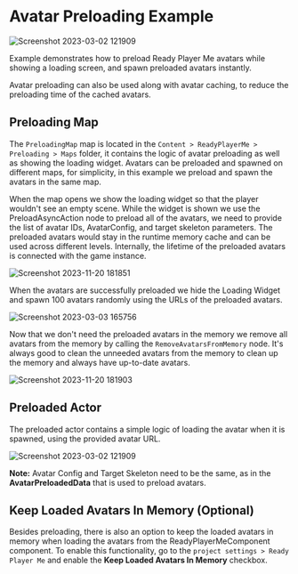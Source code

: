 # Avatar Preloading Example

![Screenshot 2023-03-02 121909](https://user-images.githubusercontent.com/3124894/234279340-ce5b8fce-70e9-47dd-a723-9db9989d83c8.png)

Example demonstrates how to preload Ready Player Me avatars while showing a loading screen, and spawn preloaded avatars instantly.

Avatar preloading can also be used along with avatar caching, to reduce the preloading time of the cached avatars.

## Preloading Map
The `PreloadingMap` map is located in the `Content > ReadyPlayerMe > Preloading > Maps` folder, it contains the logic of avatar preloading as well as showing the loading widget.
Avatars can be preloaded and spawned on different maps, for simplicity, in this example we preload and spawn the avatars in the same map.

When the map opens we show the loading widget so that the player wouldn't see an empty scene.
While the widget is shown we use the PreloadAsyncAction node to preload all of the avatars, we need to provide the list of avatar IDs, AvatarConfig, and target skeleton parameters.
The preloaded avatars would stay in the runtime memory cache and can be used across different levels. Internally, the lifetime of the preloaded avatars is connected with the game instance.

![Screenshot 2023-11-20 181851](https://github.com/readyplayerme/UnrealExamples/assets/3124894/bac68893-6198-4c9b-b12c-e890681a2dc3)

When the avatars are successfully preloaded we hide the Loading Widget and spawn 100 avatars randomly using the URLs of the preloaded avatars.

![Screenshot 2023-03-03 165756](https://user-images.githubusercontent.com/3124894/234279510-5093de51-b954-45e5-ba12-170c6f76b7e6.png)

Now that we don't need the preloaded avatars in the memory we remove all avatars from the memory by calling the `RemoveAvatarsFromMemory` node.
It's always good to clean the unneeded avatars from the memory to clean up the memory and always have up-to-date avatars.

![Screenshot 2023-11-20 181903](https://github.com/readyplayerme/UnrealExamples/assets/3124894/1efcb644-0b02-4b01-8ac9-ca34fd76d95e)

## Preloaded Actor

The preloaded actor contains a simple logic of loading the avatar when it is spawned, using the provided avatar URL.

![Screenshot 2023-03-02 121909](https://user-images.githubusercontent.com/3124894/233973310-a4f30e63-2bf4-4877-b631-f6e7d77c2acb.png)

**Note:** Avatar Config and Target Skeleton need to be the same, as in the **AvatarPreloadedData** that is used to preload avatars.

## Keep Loaded Avatars In Memory (Optional)

Besides preloading, there is also an option to keep the loaded avatars in memory when loading the avatars from the ReadyPlayerMeComponent component.
To enable this functionality, go to the `project settings > Ready Player Me` and enable the **Keep Loaded Avatars In Memory** checkbox.
